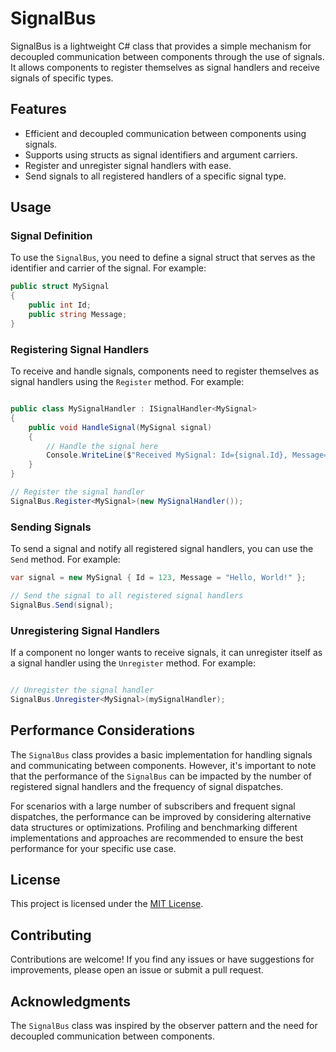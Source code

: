
# SignalBus

SignalBus is a lightweight C# class that provides a simple mechanism for decoupled communication between components through the use of signals. It allows components to register themselves as signal handlers and receive signals of specific types.

## Features

-   Efficient and decoupled communication between components using signals.
-   Supports using structs as signal identifiers and argument carriers.
-   Register and unregister signal handlers with ease.
-   Send signals to all registered handlers of a specific signal type.

## Usage

### Signal Definition

To use the `SignalBus`, you need to define a signal struct that serves as the identifier and carrier of the signal. For example:

```cs
public struct MySignal
{
    public int Id;
    public string Message;
}
```
### Registering Signal Handlers

To receive and handle signals, components need to register themselves as signal handlers using the `Register` method. For example:

```cs

public class MySignalHandler : ISignalHandler<MySignal>
{
    public void HandleSignal(MySignal signal)
    {
        // Handle the signal here
        Console.WriteLine($"Received MySignal: Id={signal.Id}, Message={signal.Message}");
    }
}

// Register the signal handler
SignalBus.Register<MySignal>(new MySignalHandler()); 
```
### Sending Signals

To send a signal and notify all registered signal handlers, you can use the `Send` method. For example:

```cs
var signal = new MySignal { Id = 123, Message = "Hello, World!" };

// Send the signal to all registered signal handlers
SignalBus.Send(signal);
```
### Unregistering Signal Handlers

If a component no longer wants to receive signals, it can unregister itself as a signal handler using the `Unregister` method. For example:

```cs

// Unregister the signal handler
SignalBus.Unregister<MySignal>(mySignalHandler); 
```
## Performance Considerations

The `SignalBus` class provides a basic implementation for handling signals and communicating between components. However, it's important to note that the performance of the `SignalBus` can be impacted by the number of registered signal handlers and the frequency of signal dispatches.

For scenarios with a large number of subscribers and frequent signal dispatches, the performance can be improved by considering alternative data structures or optimizations. Profiling and benchmarking different implementations and approaches are recommended to ensure the best performance for your specific use case.

## License

This project is licensed under the [MIT License](https://chat.openai.com/c/LICENSE).

## Contributing

Contributions are welcome! If you find any issues or have suggestions for improvements, please open an issue or submit a pull request.

## Acknowledgments

The `SignalBus` class was inspired by the observer pattern and the need for decoupled communication between components.
